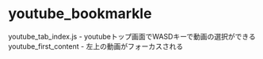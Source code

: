 # youtube_bookmarkle

youtube_tab_index.js - youtubeトップ画面でWASDキーで動画の選択ができる
youtube_first_content - 左上の動画がフォーカスされる